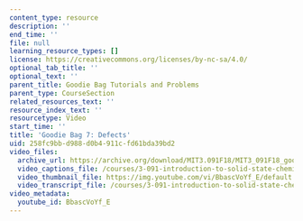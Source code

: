 ```yaml
---
content_type: resource
description: ''
end_time: ''
file: null
learning_resource_types: []
license: https://creativecommons.org/licenses/by-nc-sa/4.0/
optional_tab_title: ''
optional_text: ''
parent_title: Goodie Bag Tutorials and Problems
parent_type: CourseSection
related_resources_text: ''
resource_index_text: ''
resourcetype: Video
start_time: ''
title: 'Goodie Bag 7: Defects'
uid: 258fc9bb-d988-d0b4-911c-fd61bda39bd2
video_files:
  archive_url: https://archive.org/download/MIT3.091F18/MIT3_091F18_goodie_bag_7_300k.mp4
  video_captions_file: /courses/3-091-introduction-to-solid-state-chemistry-fall-2018/BbascVoYf_E_captions.webvtt
  video_thumbnail_file: https://img.youtube.com/vi/BbascVoYf_E/default.jpg
  video_transcript_file: /courses/3-091-introduction-to-solid-state-chemistry-fall-2018/BbascVoYf_E_transcript.pdf
video_metadata:
  youtube_id: BbascVoYf_E
---
```

